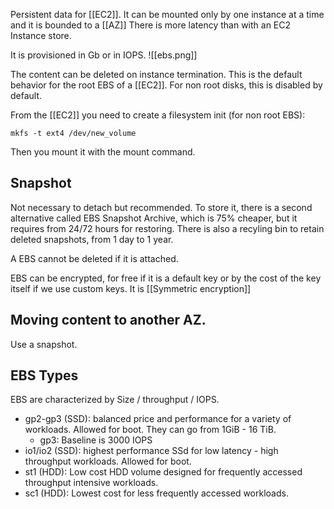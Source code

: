  Persistent data for [[EC2]]. It can be mounted only by one instance at a time and it is bounded to a [[AZ]]
 There is more latency than with an EC2 Instance store.

It is provisioned in Gb or in IOPS.
![[ebs.png]]

The content can be deleted on instance termination. This is the default behavior for the root EBS of a [[EC2]]. For non root disks, this is disabled by default.

From the [[EC2]] you need to create a filesystem init (for non root EBS):

```
mkfs -t ext4 /dev/new_volume
```

Then you mount it with the mount command.

## Snapshot
Not necessary to detach but recommended. To store it, there is a second alternative called EBS Snapshot Archive, which is 75% cheaper, but it requires from 24/72 hours for restoring. There is also a recyling bin to retain deleted snapshots, from 1 day to 1 year.

A EBS cannot be deleted if it is attached.

EBS can be encrypted, for free if it is a default key or by the cost of the key itself if we use custom keys. It is [[Symmetric encryption]]
## Moving content to another AZ.

Use a snapshot. 

## EBS Types

EBS are characterized by Size / throughput / IOPS.
- gp2-gp3 (SSD): balanced price and performance for a variety of workloads. Allowed for boot. They can go from 1GiB - 16 TiB. 
	- gp3: Baseline is 3000 IOPS
- io1/io2 (SSD): highest performance SSd for low latency - high throughput workloads. Allowed for boot.
- st1 (HDD): Low cost HDD volume designed for frequently accessed throughput intensive workloads.
- sc1 (HDD): Lowest cost for less frequently accessed workloads.
